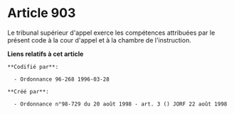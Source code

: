 # Article 903

Le tribunal supérieur d'appel exerce les compétences attribuées par le présent code à la cour d'appel et à la chambre de
l'instruction.

**Liens relatifs à cet article**

	**Codifié par**:

	  - Ordonnance 96-268 1996-03-28

	**Créé par**:

	  - Ordonnance n°98-729 du 20 août 1998 - art. 3 () JORF 22 août 1998

